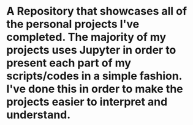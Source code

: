 
# A Repository that showcases all of the personal projects I've completed. The majority of my projects uses Jupyter in order to present each part of my scripts/codes in a simple fashion. I've done this in order to make the projects easier to interpret and understand. 
